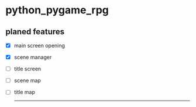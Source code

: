 # python_pygame_rpg

## planed features
- [x] main screen opening
- [x] scene manager
- [ ] title screen
- [ ] scene map
- [ ] title map

 	---

